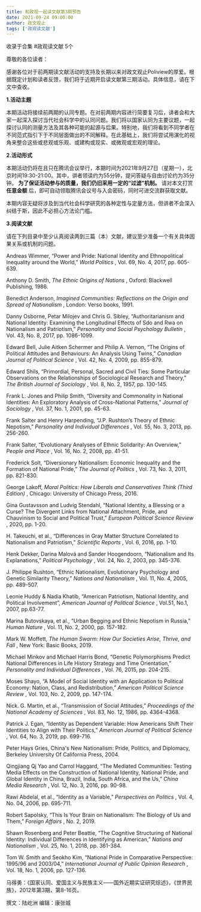 ```yaml
---
title: 和政观一起读文献第3期预告
date: 2021-09-24 09:00:00
author: 政文观止
tags: ['政观读文献']
---
```



收录于合集 #政观读文献 5个

尊敬的各位读者：

  

感谢各位对于前两期读文献活动的支持及长期以来对政文观止Poliview的厚爱。根据既定计划和读者反馈，我们将于近期开启读文献第三期活动。具体信息，请在下文中查收。

  

 **1.活动主题**

本期活动将接续前两期的认同专题。在对前两期内容进行简要复习后，讲者会和大家一起深入探讨当代社会科学中的认同问题。我们将以国家认同为主要议题，一起探讨认同的测量方法及其各种可能的起源与后果。特别地，我们将看到不同学者在不同范式指引下于不同层面做出的不同解释。在此基础上，我们将尝试用演化的视角来整合这些或悲观或乐观、或建构或现实、或微观或宏观的理论。  

  

 **2.活动形式**

本期活动仍将在且只在腾讯会议举行，本期时间为2021年9月27日（星期一），北京时间19:30-21:00。其中，讲者领读约为55分钟，提问答疑与自由讨论约为35分钟。
**为了保证活动参与的质量，我们仍旧采用一定的“过滤”机制。** 请对本文打赏 **任意金额**
后，即可自动领取腾讯会议号与入会密码，同时可进交流群获取文献。  

  

本期内容无疑将涉及到当代社会科学研究的各种定性与定量方法，但讲者不会深入纠结于斯，因此不必担心方法论门槛。

  

 **3.阅读文献**

请在下列目录中至少认真阅读两到三篇（本）文献，建议至少准备一个有关具体因果关系或机制的问题。

  

Andreas Wimmer, “Power and Pride: National Identity and Ethnopolitical
Inequality around the World,” _World Politics_ , Vol. 69, No. 4, 2017, pp.
605-639.

  

Anthony D. Smith, _The Ethnic Origins of Nations_ , Oxford: Blackwell
Publishing, 1986.

  

Benedict Anderson, _Imagined Communities: Reflections on the Origin and Spread
of Nationalism_ , London: Verso books, 1991.

  

Danny Osborne, Petar Milojev and Chris G. Sibley, “Authoritarianism and
National Identity: Examining the Longitudinal Effects of Sdo and Rwa on
Nationalism and Patriotism,” _Personality and Social Psychology Bulletin_ ,
Vol. 43, No. 8, 2017, pp. 1086-1099.

  

Edward Bell, Julie Aitken Schermer and Philip A. Vernon, “The Origins of
Political Attitudes and Behaviours: An Analysis Using Twins,” _Canadian
Journal of Political Science_ , Vol. 42, No. 4, 2009, pp. 855-879.

  

Edward Shils, “Primordial, Personal, Sacred and Civil Ties: Some Particular
Observations on the Relationships of Sociological Research and Theory,” _The
British Journal of Sociology_ , Vol. 8, No. 2, 1957, pp. 130-145.

  

Frank L. Jones and Philip Smith, “Diversity and Commonality in National
Identities: An Exploratory Analysis of Cross-National Patterns,” _Journal of
Sociology_ , Vol. 37, No. 1, 2001, pp. 45-63.

  

Frank Salter and Henry Harpending, “J.P. Rushton’s Theory of Ethnic Nepotism,”
_Personality and Individual Differences_ , Vol. 55, No. 3, 2013, pp. 256-260.

  

Frank Salter, “Evolutionary Analyses of Ethnic Solidarity: An Overview,”
_People and Place_ , Vol. 16, No. 2, 2008, pp. 41-51.

  

Frederick Solt, “Diversionary Nationalism: Economic Inequality and the
Formation of National Pride,” _The Journal of Politics_ , Vol. 73, No. 3,
2011, pp. 821-830.

  

George Lakoff, _Moral Politics: How Liberals and Conservatives Think (Third
Edition)_ , Chicago: University of Chicago Press, 2016.

  

Gina Gustavsson and Ludvig Stendahl, “National Identity, a Blessing or a
Curse? The Divergent Links from National Attachment, Pride, and Chauvinism to
Social and Political Trust,” _European Political Science Review_ , 2020, pp.
1-20.

  

H. Takeuchi, et al., “Differences in Gray Matter Structure Correlated to
Nationalism and Patriotism,” _Scientific Reports_ , Vol. 6, 2016, pp. 1-10.

  

Henk Dekker, Darina Malová and Sander Hoogendoorn, “Nationalism and Its
Explanations,” _Political Psychology_ , Vol. 24, No. 2, 2003, pp. 345-376.

  

J. Philippe Rushton, “Ethnic Nationalism, Evolutionary Psychology and Genetic
Similarity Theory,” _Nations and Nationalism_ , Vol. 11, No. 4, 2005, pp.
489-507.

  

Leonie Huddy & Nadia Khatib, “American Patriotism, National Identity, and
Political Involvement”, _American Journal of Political Science_ , Vol.51,
No.1, 2007, pp.63-77.

  

Marina Butovskaya, et al., “Urban Begging and Ethnic Nepotism in Russia,”
_Human Nature_ , Vol. 11, No. 2, 2000, pp. 157-182.

  

Mark W. Moffett, _The Human Swarm: How Our Societies Arise, Thrive, and Fall_
, New York: Basic Books, 2019.

  

Michael Minkov and Michael Harris Bond, “Genetic Polymorphisms Predict
National Differences in Life History Strategy and Time Orientation,”
_Personality and Individual Differences_ , Vol. 76, 2015, pp. 204-215.

  

Moses Shayo, “A Model of Social Identity with an Application to Political
Economy: Nation, Class, and Redistribution,” _American Political Science
Review_ , Vol. 103, No. 2, 2009, pp. 147-174.

  

Nick. G. Martin, et al., “Transmission of Social Attitudes,” _Proceedings of
the National Academy of Sciences_ , Vol. 83, No. 12, 1986, pp. 4364-4368.

  

Patrick J. Egan, “Identity as Dependent Variable: How Americans Shift Their
Identities to Align with Their Politics,” _American Journal of Political
Science_ , Vol. 64, No. 3, 2019, pp. 699-716.

  

Peter Hays Gries, China's New Nationalism: Pride, Politics, and Diplomacy,
Berkeley University Of California Press, 2004.

  

Qingjiang Qj Yao and Carrol Haggard, “The Mediated Communities: Testing Media
Effects on the Construction of National Identity, National Pride, and Global
Identity in China, Brazil, India, South Africa, and the Us,” _China Media
Research_ , Vol. 12, No. 3, 2016, pp. 90-98.

  

Rawi Abdelal, et al., “Identity as a Variable,” _Perspectives on Politics_ ,
Vol. 4, No. 04, 2006, pp. 695-711.

  

Robert Sapolsky, “This Is Your Brain on Nationalism: The Biology of Us and
Them,” _Foreign Affairs_ , No. 2, 2019.

  

Shawn Rosenberg and Peter Beattie, “The Cognitive Structuring of National
Identity: Individual Differences in Identifying as American,” _Nations and
Nationalism_ , Vol. 25, No. 1, 2018, pp. 361-384.

  

Tom W. Smith and Seokho Kim, “National Pride in Comparative Perspective:
1995/96 and 2003/04,” _International Journal of Public Opinion Research_ ,
Vol. 18, No. 1, 2006, pp. 127-136.

  

马得勇：《国家认同、爱国主义与民族主义——国外近期实证研究综述》，《世界民族》，2012年第3期，第8-16页。

撰文：陆屹洲 编辑：康张城

  

